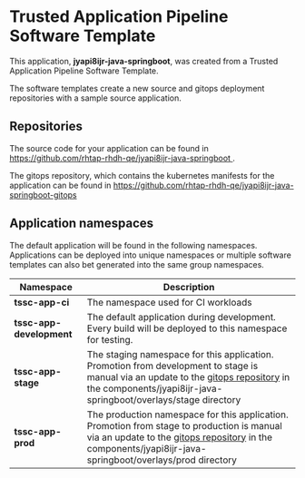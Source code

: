 # Trusted Application Pipeline Software Template

This application, **jyapi8ijr-java-springboot**, was created from a Trusted Application Pipeline Software Template.

The software templates create a new source and gitops deployment repositories with a sample source application. 

## Repositories

The source code for your application can be found in [https://github.com/rhtap-rhdh-qe/jyapi8ijr-java-springboot ](https://github.com/rhtap-rhdh-qe/jyapi8ijr-java-springboot ).
 
The gitops repository, which contains the kubernetes manifests for the application can be found in 
[https://github.com/rhtap-rhdh-qe/jyapi8ijr-java-springboot-gitops ](https://github.com/rhtap-rhdh-qe/jyapi8ijr-java-springboot-gitops ) 

## Application namespaces 

The default application will be found in the following namespaces. Applications can be deployed into unique namespaces or multiple software templates can also bet generated into the same group namespaces.  

|  Namespace   |  Description   |  
| -------- | -------- |
| **tssc-app-ci** | The namespace used for CI workloads |
| **tssc-app-development** | The default application during development. Every build will be deployed to this namespace for testing. |
| **tssc-app-stage** | The staging namespace for this application. Promotion from development to stage is manual via an update to the [gitops repository](https://github.com/rhtap-rhdh-qe/jyapi8ijr-java-springboot-gitops ) in the components/jyapi8ijr-java-springboot/overlays/stage directory |
| **tssc-app-prod** | The production namespace for this application. Promotion from stage to production is manual via an update to the [gitops repository](https://github.com/rhtap-rhdh-qe/jyapi8ijr-java-springboot-gitops ) in the components/jyapi8ijr-java-springboot/overlays/prod directory |